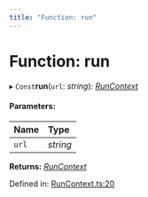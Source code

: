 ```yaml
---
title: "Function: run"
---
```


# Function: run

▸ `Const`**run**(`url`: *string*): [*RunContext*](../classes/runcontext.md)

#### Parameters:

Name | Type |
:------ | :------ |
`url` | *string* |

**Returns:** [*RunContext*](../classes/runcontext.md)

Defined in: [RunContext.ts:20](https://github.com/44x1carbon/gigantes/blob/89b5bd4/src/RunContext.ts#L20)

